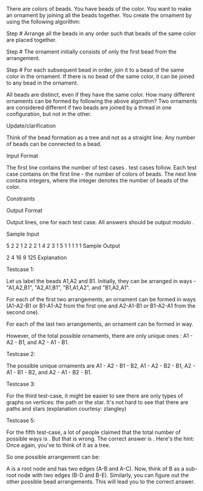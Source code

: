 There are  colors of beads. You have  beads of the  color. You want to make an ornament by joining all the beads together. You create the ornament by using the following algorithm:

Step # Arrange all the beads in any order such that beads of the same color are placed together.

Step # The ornament initially consists of only the first bead from the arrangement.

Step # For each subsequent bead in order, join it to a bead of the same color in the ornament. If there is no bead of the same color, it can be joined to any bead in the ornament.

All beads are distinct, even if they have the same color. How many different ornaments can be formed by following the above algorithm? Two ornaments are considered different if two beads are joined by a thread in one configuration, but not in the other.

Update/clarification

Think of the bead formation as a tree and not as a straight line. Any number of beads can be connected to a bead.

Input Format

The first line contains the number of test cases .  test cases follow. Each test case contains  on the first line - the number of colors of beads. The next line contains  integers, where the  integer  denotes the number of beads of the  color.

Constraints

Output Format

Output  lines, one for each test case. All answers should be output modulo .

Sample Input

5
2
2 1
2
2 2
1
4
2
3 1
5
1 1 1 1 1
Sample Output

2
4
16
9
125
Explanation

Testcase 1:

Let us label the beads A1,A2 and B1. Initially, they can be arranged in  ways - "A1,A2,B1", "A2,A1,B1", "B1,A1,A2", and "B1,A2,A1".

For each of the first two arrangements, an ornament can be formed in  ways (A1-A2-B1 or B1-A1-A2 from the first one and A2-A1-B1 or B1-A2-A1 from the second one).

For each of the last two arrangements, an ornament can be formed in  way.

However, of the total  possible ornaments, there are only  unique ones : A1 - A2 - B1, and A2 - A1 - B1.

Testcase 2:

The possible unique ornaments are A1 - A2 - B1 - B2, A1 - A2 - B2 - B1, A2 - A1 - B1 - B2, and A2 - A1 - B2 - B1.

Testcase 3:

For the third test-case, it might be easier to see there are only  types of graphs on  vertices: the path or the star. It's not hard to see that there are  paths and  stars (explanation courtesy: zlangley)

Testcase 5:

For the fifth test-case, a lot of people claimed that the total number of possible ways is . But that is wrong. The correct answer is . Here's the hint: Once again, you've to think of it as a tree.

So one possible arrangement can be:

A is a root node and has two edges (A-B and A-C). Now, think of B as a sub-root node with two edges (B-D and B-E). Similarly, you can figure out the other possible bead arrangements. This will lead you to the correct answer.
